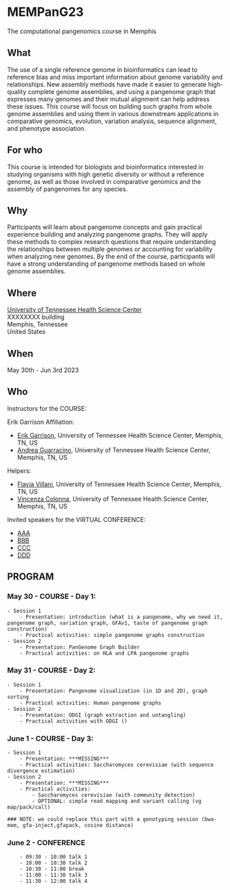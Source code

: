 # MEMPanG23
The computational pangenomics course in Memphis

## What
The use of a single reference genome in bioinformatics can lead to reference bias and miss important information about genome variability and relationships. New assembly methods have made it easier to generate high-quality complete genome assemblies, and using a pangenome graph that expresses many genomes and their mutual alignment can help address these issues. This course will focus on building such graphs from whole genome assemblies and using them in various downstream applications in comparative genomics, evolution, variation analysis, sequence alignment, and phenotype association.

## For who
This course is intended for biologists and bioinformatics interested in studying organisms with high genetic diversity or without a reference genome, as well as those involved in comparative genomics and the assembly of pangenomes for any species.

## Why
Participants will learn about pangenome concepts and gain practical experience building and analyzing pangenome graphs. They will apply these methods to complex research questions that require understanding the relationships between multiple genomes or accounting for variability when analyzing new genomes. By the end of the course, participants will have a strong understanding of pangenome methods based on whole genome assemblies.

## Where
[University of Tennessee Health Science Center](https://uthsc.edu/)<br/>
XXXXXXXX building<br/>
Memphis, Tennessee<br/>
United States

## When
May 30th - Jun 3rd 2023

## Who
Instructors for the COURSE:

Erik Garrison
Affiliation: 
- [Erik Garrison](https://github.com/ekg), University of Tennessee Health Science Center, Memphis, TN, US
- [Andrea Guarracino](https://github.com/AndreaGuarracino), University of Tennessee Health Science Center, Memphis, TN, US

Helpers:

- [Flavia Villani](https://github.com/Flavia95), University of Tennessee Health Science Center, Memphis, TN, US
- [Vincenza Colonna](https://github.com/ezcn), University of Tennessee Health Science Center, Memphis, TN, US

Invited speakers for the VIRTUAL CONFERENCE:

- [AAA](https://github.com/AAA)
- [BBB](https://github.com/BBB)
- [CCC](https://github.com/CCC)
- [DDD](https://github.com/DDD)


## PROGRAM

### May 30 - COURSE - Day 1:
    - Session 1
        - Presentation: introduction (what is a pangenome, why we need it, pangenome graph, variation graph, GFAv1, taste of pangenome graph construction)
        - Practical activities: simple pangenome graphs construction
    - Session 2
        - Presentation: PanGenome Graph Builder
        - Practical activities: on HLA and LPA pangenome graphs

### May 31 - COURSE - Day 2:
    - Session 1
        - Presentation: Pangenome visualization (in 1D and 2D), graph sorting
        - Practical activities: Human pangenome graphs
    - Session 2
        - Presentation: ODGI (graph extraction and untangling)
        - Practical activities with ODGI ()

### June 1 - COURSE - Day 3:
    - Session 1
        - Presentation: ***MISSING***
        - Practical activities: Saccharomyces cerevisiae (with sequence divergence estimation)
    - Session 2
        - Presentation: ***MISSING***
        - Practical activities:
            - Saccharomyces cerevisiae (with community detection)
            - OPTIONAL: simple read mapping and variant calling (vg map/pack/call)

    ### NOTE: we could replace this part with a genotyping session (bwa-mem, gfa-inject,gfapack, cosine distance)

### June 2 - CONFERENCE 
        - 09:30 - 10:00 talk 1
        - 10:00 - 10:30 talk 2
        - 10:30 - 11:00 break 
        - 11:00 - 11:30 talk 3
        - 11:30 - 12:00 talk 4
